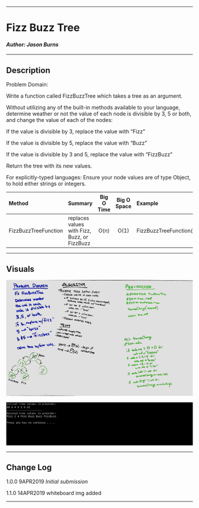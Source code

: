 ------------------------------

# Fizz Buzz Tree
#### *Author: Jason Burns*

------------------------------

## Description

Problem Domain:

Write a function called FizzBuzzTree which takes a tree as an argument.

Without utilizing any of the built-in methods available to your language, determine weather or not the value of each node is divisible by 3, 5 or both, and change the value of each of the nodes:

If the value is divisible by 3, replace the value with “Fizz”

If the value is divisible by 5, replace the value with “Buzz”

If the value is divisible by 3 and 5, replace the value with “FizzBuzz”

Return the tree with its new values.


For explicitly-typed languages: Ensure your node values are of type Object, to hold either strings or integers.

| Method | Summary | Big O Time | Big O Space | Example | 
| :----------- | :----------- | :-------------: | :-------------: | :----------- |
| FizzBuzzTreeFunction | replaces values with Fizz, Buzz, or FizzBuzz | O(n) | O(1) | FizzBuzzTreeFunction(tree) |

------------------------------

## Visuals

![fizzbuzztree](https://github.com/jasonb315/data-structures-and-algorithms-dn/blob/master/assets/fizzbuzztreewb.JPG)

![fizzbuzztree](https://github.com/jasonb315/data-structures-and-algorithms-dn/blob/master/assets/fizzbuzztree.JPG)




------------------------------

## Change Log
1.0.0 9APR2019 *Initial submission*

1.1.0 14APR2019 whiteboard img added

------------------------------